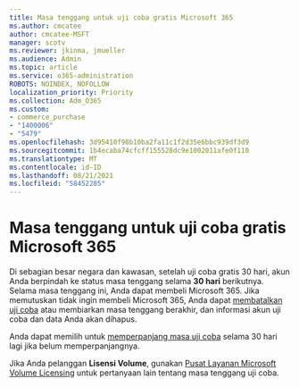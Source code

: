 ```yaml
---
title: Masa tenggang untuk uji coba gratis Microsoft 365
ms.author: cmcatee
author: cmcatee-MSFT
manager: scotv
ms.reviewer: jkinma, jmueller
ms.audience: Admin
ms.topic: article
ms.service: o365-administration
ROBOTS: NOINDEX, NOFOLLOW
localization_priority: Priority
ms.collection: Adm_O365
ms.custom:
- commerce_purchase
- "1400006"
- "5479"
ms.openlocfilehash: 3d95410f98b10ba2fa11c1f2d35e6bbc939df3d9
ms.sourcegitcommit: 1b4ecaba74cfcff155528dc9e1002011afe0f110
ms.translationtype: MT
ms.contentlocale: id-ID
ms.lasthandoff: 08/21/2021
ms.locfileid: "58452285"
---
```

# <a name="grace-period-for-microsoft-365-free-trial"></a>Masa tenggang untuk uji coba gratis Microsoft 365

Di sebagian besar negara dan kawasan, setelah uji coba gratis 30 hari, akun Anda berpindah ke status masa tenggang selama **30 hari** berikutnya. Selama masa tenggang ini, Anda dapat membeli Microsoft 365. Jika memutuskan tidak ingin membeli Microsoft 365, Anda dapat [membatalkan uji coba](https://docs.microsoft.com/microsoft-365/commerce/subscriptions/cancel-your-subscription?view=o365-worldwide) atau membiarkan masa tenggang berakhir, dan informasi akun uji coba dan data Anda akan dihapus.

Anda dapat memilih untuk [memperpanjang masa uji coba](https://docs.microsoft.com/microsoft-365/commerce/extend-your-trial) selama 30 hari lagi jika belum memperpanjangnya. 

Jika Anda pelanggan **Lisensi Volume**, gunakan [Pusat Layanan Microsoft Volume Licensing](https://support.microsoft.com/help/4471406/how-to-contact-the-microsoft-volume-licensing-service-center) untuk pertanyaan lain tentang masa tenggang uji coba.
